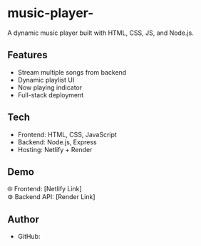 ﻿# music-player-

A dynamic music player built with HTML, CSS, JS, and Node.js.

## Features
- Stream multiple songs from backend
- Dynamic playlist UI
- Now playing indicator
- Full-stack deployment

## Tech
- Frontend: HTML, CSS, JavaScript
- Backend: Node.js, Express
- Hosting: Netlify + Render

## Demo
🌐 Frontend: [Netlify Link]  
⚙️ Backend API: [Render Link]

## Author
- GitHub: 
